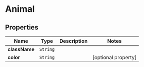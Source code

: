 

# Animal


## Properties

Name | Type | Description | Notes
------------ | ------------- | ------------- | -------------
**className** | `String` |  | 
**color** | `String` |  |  [optional property]






